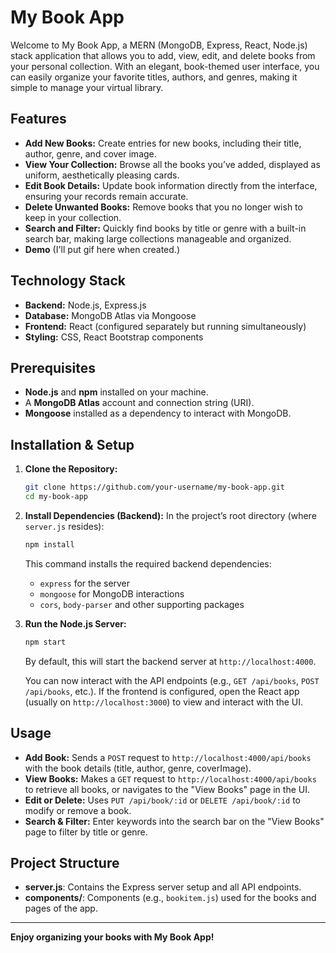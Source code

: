 # My Book App

Welcome to My Book App, a MERN (MongoDB, Express, React, Node.js) stack application that allows you to add, view, edit, and delete books from your personal collection. With an elegant, book-themed user interface, you can easily organize your favorite titles, authors, and genres, making it simple to manage your virtual library.

## Features
- **Add New Books:** Create entries for new books, including their title, author, genre, and cover image.
- **View Your Collection:** Browse all the books you’ve added, displayed as uniform, aesthetically pleasing cards.
- **Edit Book Details:** Update book information directly from the interface, ensuring your records remain accurate.
- **Delete Unwanted Books:** Remove books that you no longer wish to keep in your collection.
- **Search and Filter:** Quickly find books by title or genre with a built-in search bar, making large collections manageable and organized.
- **Demo**
(I'll put gif here when created.)

## Technology Stack

- **Backend:** Node.js, Express.js
- **Database:** MongoDB Atlas via Mongoose
- **Frontend:** React (configured separately but running simultaneously)
- **Styling:** CSS, React Bootstrap components

## Prerequisites

- **Node.js** and **npm** installed on your machine.
- A **MongoDB Atlas** account and connection string (URI).
- **Mongoose** installed as a dependency to interact with MongoDB.

## Installation & Setup

1. **Clone the Repository:**
   ```bash
   git clone https://github.com/your-username/my-book-app.git
   cd my-book-app
   ```

2. **Install Dependencies (Backend):**
   In the project’s root directory (where `server.js` resides):
   ```bash
   npm install
   ```
   
   This command installs the required backend dependencies:
   - `express` for the server
   - `mongoose` for MongoDB interactions
   - `cors`, `body-parser` and other supporting packages

3. **Run the Node.js Server:**
   ```bash
   npm start
   ```
   
   By default, this will start the backend server at `http://localhost:4000`.

   You can now interact with the API endpoints (e.g., `GET /api/books`, `POST /api/books`, etc.). If the frontend is configured, open the React app (usually on `http://localhost:3000`) to view and interact with the UI.

## Usage

- **Add Book:** Sends a `POST` request to `http://localhost:4000/api/books` with the book details (title, author, genre, coverImage).
- **View Books:** Makes a `GET` request to `http://localhost:4000/api/books` to retrieve all books, or navigates to the "View Books" page in the UI.
- **Edit or Delete:** Uses `PUT /api/book/:id` or `DELETE /api/book/:id` to modify or remove a book.
- **Search & Filter:** Enter keywords into the search bar on the "View Books" page to filter by title or genre.

## Project Structure

- **server.js**: Contains the Express server setup and all API endpoints.
- **components/**: Components (e.g., `bookitem.js`) used for the books and pages of the app.

---

**Enjoy organizing your books with My Book App!**
